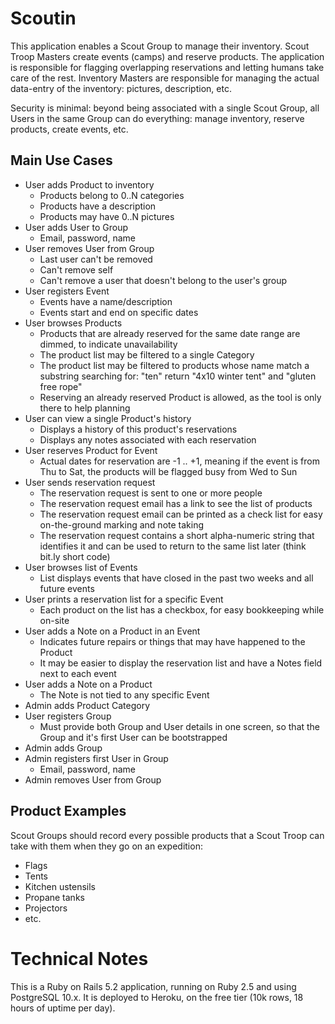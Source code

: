# Scoutin

This application enables a Scout Group to manage their inventory. Scout Troop Masters create events
(camps) and reserve products. The application is responsible for flagging overlapping reservations
and letting humans take care of the rest. Inventory Masters are responsible for managing the actual
data-entry of the inventory: pictures, description, etc.

Security is minimal: beyond being associated with a single Scout Group, all Users in the same Group
can do everything: manage inventory, reserve products, create events, etc.

## Main Use Cases

* User adds Product to inventory
    - Products belong to 0..N categories
    - Products have a description
    - Products may have 0..N pictures
* User adds User to Group
    - Email, password, name
* User removes User from Group
    - Last user can't be removed
    - Can't remove self
    - Can't remove a user that doesn't belong to the user's group
* User registers Event
    - Events have a name/description
    - Events start and end on specific dates
* User browses Products
    - Products that are already reserved for the same date range are dimmed, to
        indicate unavailability
    - The product list may be filtered to a single Category
    - The product list may be filtered to products whose name match a substring
        searching for: "ten" return "4x10 winter tent" and "gluten free rope"
    - Reserving an already reserved Product is allowed, as the tool is only there
        to help planning
* User can view a single Product's history
    - Displays a history of this product's reservations
    - Displays any notes associated with each reservation
* User reserves Product for Event
    - Actual dates for reservation are -1 .. +1, meaning if the event is from
        Thu to Sat, the products will be flagged busy from Wed to Sun
* User sends reservation request
    - The reservation request is sent to one or more people
    - The reservation request email has a link to see the list of products
    - The reservation request email can be printed as a check list for easy
        on-the-ground marking and note taking
    - The reservation request contains a short alpha-numeric string that identifies
        it and can be used to return to the same list later (think bit.ly short code)
* User browses list of Events
    - List displays events that have closed in the past two weeks and all future events
* User prints a reservation list for a specific Event
    - Each product on the list has a checkbox, for easy bookkeeping while on-site
* User adds a Note on a Product in an Event
    - Indicates future repairs or things that may have happened to the Product
    - It may be easier to display the reservation list and have a Notes field
        next to each event
* User adds a Note on a Product
    - The Note is not tied to any specific Event
* Admin adds Product Category
* User registers Group
    - Must provide both Group and User details in one screen, so that the
        Group and it's first User can be bootstrapped
* Admin adds Group
* Admin registers first User in Group
    - Email, password, name
* Admin removes User from Group

## Product Examples

Scout Groups should record every possible products that a Scout Troop can take with them when they
go on an expedition:

* Flags
* Tents
* Kitchen ustensils
* Propane tanks
* Projectors
* etc.

# Technical Notes

This is a Ruby on Rails 5.2 application, running on Ruby 2.5 and using PostgreSQL 10.x.
It is deployed to Heroku, on the free tier (10k rows, 18 hours of uptime per day).
